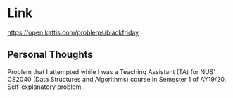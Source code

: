 # Link

https://open.kattis.com/problems/blackfriday

## Personal Thoughts

Problem that I attempted while I was a Teaching Assistant (TA) for NUS' CS2040 (Data Structures and Algorithms) course in Semester 1 of AY19/20.
Self-explanatory problem.

